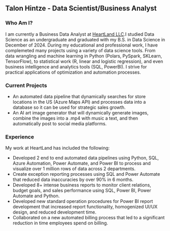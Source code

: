 ## Talon Hintze - Data Scientist/Business Analyst

### Who Am I?

I am currently a Business Data Analyst at [HeartLand LLC](https://heartlandcompany.com/).I studied Data Science as an undergraduate and graduated with my B.S. in Data Science in December of 2024. During my educational and professional work, I have complemeted many projects using a variety of data science tools. From data wrangling and machine learning in Python (Polars, PySpark, SKLearn, TensorFlow), to statistical work (R, linear and logistic regression), and even business intelligence and analytics tools (SQL, PowerBI). I strive for practical applications of optimization and automation processes.

### Current Projects

* An automated data pipeline that dynamically searches for store locations in the US (Azure Maps API) and processes data into a database so it can be used for strategic sales growth.
* An AI art image generator that will dynamically generate images, combine the images into a .mp4 with music a text, and then automatically post to social media platforms.

### Experience

My work at HeartLand has included the following:

*	Developed 2 end to end automated data pipelines using Python, SQL, Azure Automation, Power Automate, and Power BI to process and visualize over 1 million rows of data across 2 departments.
*	Create exception reporting processes using SQL and Power Automate that reduced data inaccuracies by over 90% in 6 months.
*	Developed 8+ intense business reports to monitor client relations, budget goals, and sales performance using SQL, Power BI, Power Automate and Python.
*	Developed new standard operation procedures for Power BI report development that increased report functionality, homogenized UI/UX design, and reduced development time.
* Collaborated on a new automated billing process that led to a significant reduction in time employees spend on billing.

